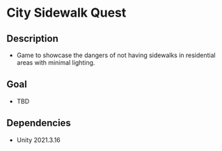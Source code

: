 # City Sidewalk Quest

## Description
- Game to showcase the dangers of not having sidewalks in residential areas with minimal lighting.

## Goal 
- TBD

## Dependencies
- Unity 2021.3.16
